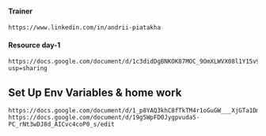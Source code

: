 
#### Trainer 
```
https://www.linkedin.com/in/andrii-piatakha
```

#### Resource day-1

```
https://docs.google.com/document/d/1c3didDgBNKOK87MOC_9OmXLWVX08l1Y15v9PbGlH_1s/edit?usp=sharing
```
## Set Up Env Variables &  home work
```
https://docs.google.com/document/d/1_p8YAQ3khC8fTkTM4r1oGuGW___XjGTa1DmMGaGMjA8/edit
https://docs.google.com/document/d/19g5WpFD0Jygpvuda5-PC_rNt3wDJ8d_AICvc4coP0_s/edit
```

